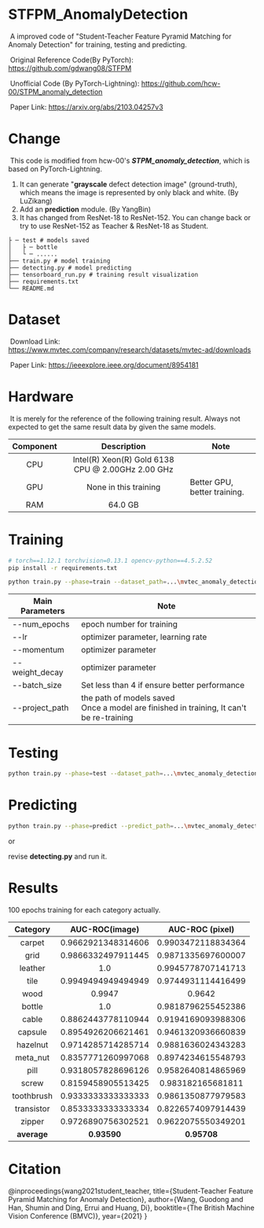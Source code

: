 # STFPM_AnomalyDetection
​	A improved code of "Student-Teacher Feature Pyramid Matching for Anomaly Detection" for training, testing and predicting.

​	Original Reference Code(By PyTorch): https://github.com/gdwang08/STFPM

​	Unofficial Code (By PyTorch-Lightning): https://github.com/hcw-00/STPM_anomaly_detection

​	Paper Link: https://arxiv.org/abs/2103.04257v3

# Change

​	This code is modified from hcw-00's ***STPM_anomaly_detection***, which is based on PyTorch-Lightning.

1. It can generate "**grayscale** defect detection image" (ground-truth), which means the image is represented by only black and white. (By LuZikang)
2. Add an **prediction** module. (By YangBin)
3. It has changed from ResNet-18 to ResNet-152. You can change back or try to use ResNet-152 as Teacher & ResNet-18 as Student.

```
├ ─ test # models saved
│   ├ ─ bottle
│   └ ─ ......
├── train.py # model training
├── detecting.py # model predicting
├── tensorboard_run.py # training result visualization
├── requirements.txt
└── README.md
```



# Dataset

​	Download Link: https://www.mvtec.com/company/research/datasets/mvtec-ad/downloads 

​	Paper Link: https://ieeexplore.ieee.org/document/8954181

# Hardware

​	It is merely for the reference of the following training result. Always not expected to get the same result data by given the same models.

|  Component    |   Description  |  Note  |
| :---------:  |  :-----: |  ------- |
| CPU          | Intel(R) Xeon(R) Gold 6138 CPU @ 2.00GHz   2.00 GHz |  |
| GPU          | None in this training | Better GPU, better training. |
| RAM          | 64.0 GB |  |

# Training

```bash
# torch==1.12.1 torchvision=0.13.1 opencv-python==4.5.2.52
pip install -r requirements.txt
```

```bash
python train.py --phase=train --dataset_path=...\mvtec_anomaly_detection --category=bottle --project_path=...\test
```

| Main Parameters | Note                                                         |
| --------------- | ------------------------------------------------------------ |
| --num_epochs    | epoch number for training                                    |
| --lr            | optimizer parameter, learning rate                           |
| --momentum      | optimizer parameter                                          |
| --weight_decay  | optimizer parameter                                          |
| --batch_size    | Set less than 4 if ensure better performance                 |
| --project_path  | the path of models saved<br />Once a model are finished in training, It can't be re-training |

# Testing

```bash
python train.py --phase=test --dataset_path=...\mvtec_anomaly_detection --category=bottle --project_path=...\test --output_path=...\output
```

# Predicting

```bash
python train.py --phase=predict --predict_path=...\mvtec_anomaly_detection --category=bottle --project_path=...\test
```

or

revise **detecting.py** and run it.

# Results

100 epochs training for each category actually.

|  Category    |   AUC-ROC(image)  |   AUC-ROC (pixel)  |
| :---------:  |  :-----: |  :-----: | 
| carpet       | 0.9662921348314606 | 0.9903472118834364 | 
| grid         | 0.9866332497911445 | 0.9871335697600007 | 
| leather      | 1.0 | 0.9945778707141713 | 
| tile         | 0.9949494949494949 | 0.9744931114416499 | 
| wood         | 0.9947 | 0.9642 | 
| bottle       | 1.0 | 0.9818796255452386 | 
| cable        | 0.8862443778110944 | 0.9194169093988306 | 
| capsule      | 0.8954926206621461 | 0.9461320936660839 | 
| hazelnut     | 0.9714285714285714 | 0.9881636024343283 |
| meta_nut     | 0.8357771260997068 | 0.8974234615548793 |
| pill         | 0.9318057828696126 | 0.9582640814865969 |
| screw        | 0.8159458905513425 | 0.983182165681811 |
| toothbrush   | 0.9333333333333333 | 0.9861350877979583 | 
| transistor   | 0.8533333333333334 | 0.8226574097914439 | 
| zipper       | 0.9726890756302521 | 0.9622075550349201 | 
| <b>average</b>      | <b>0.93590</b> | <b>0.95708</b> | 


# Citation
@inproceedings{wang2021student_teacher,
    title={Student-Teacher Feature Pyramid Matching for Anomaly Detection},
    author={Wang, Guodong and Han, Shumin and Ding, Errui and Huang, Di},
    booktitle={The British Machine Vision Conference (BMVC)},
    year={2021}
}